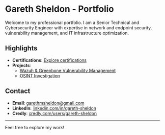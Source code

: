 # Gareth Sheldon - Portfolio

Welcome to my professional portfolio. I am a Senior Technical and Cybersecurity Engineer with expertise in network and endpoint security, vulnerability management, and IT infrastructure optimization.

## Highlights

- **Certifications**: [Explore certifications](projects/certifications/README.md)
- **Projects**:
  - [Wazuh & Greenbone Vulnerability Management](Projects/Wazuh-Greenbone-Vulnerability-Management/description.md)
  - [OSINT Investigation](projects/osint-investigation/description.md)

## Contact

- **Email**: garethmsheldon@gmail.com
- **LinkedIn**: [linkedin.com/in/gareth-sheldon](https://www.linkedin.com/in/gareth-sheldon/)
- **Credly**: [credly.com/users/gareth-sheldon](https://www.credly.com/users/gareth-sheldon)

---

Feel free to explore my work!
